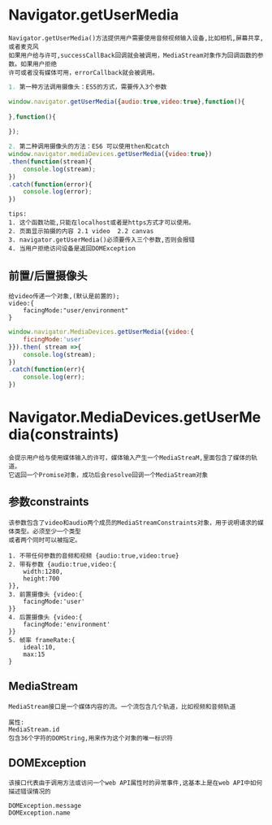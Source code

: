 
# Navigator.getUserMedia

	Navigator.getUserMedia()方法提供用户需要使用音频视频输入设备,比如相机,屏幕共享,或者麦克风
	如果用户给与许可,successCallBack回调就会被调用，MediaStream对象作为回调函数的参数。如果用户拒绝
	许可或者没有媒体可用，errorCallback就会被调用。
	
```js
1. 第一种方法调用摄像头：ES5的方式，需要传入3个参数

window.navigator.getUserMedia({audio:true,video:true},function(){
	
},function(){
	
});

2. 第二种调用摄像头的方法：ES6 可以使用then和catch
window.navigator.mediaDevices.getUserMedia({video:true})
.then(function(stream){
	console.log(stream);
})
.catch(function(error){
	console.log(error);
})
```
	tips:
	1. 这个函数功能,只能在localhost或者是https方式才可以使用。
	2. 页面显示拍摄的内容 2.1 video  2.2 canvas
	3. navigator.getUserMedia()必须要传入三个参数,否则会报错
	4. 当用户拒绝访问设备是返回DOMException 

## 前置/后置摄像头

	给video传递一个对象,(默认是前置的);
	video:{
		facingMode:"user/environment"		
	}
```js
window.navigator.MediaDevices.getUserMedia({video:{ 
	ficingMode:'user'
}}).then( stream =>{
	console.log(stream);
})
.catch(function(err){
	console.log(err);
})
```

# Navigator.MediaDevices.getUserMedia(constraints)
	
	会提示用户给与使用媒体输入的许可，媒体输入产生一个MediaStreaM,里面包含了媒体的轨道。
	它返回一个Promise对象，成功后会resolve回调一个MediaStream对象

## 参数constraints
	
	该参数包含了video和audio两个成员的MediaStreamConstraints对象，用于说明请求的媒体类型。必须至少一个类型
	或者两个同时可以被指定。
	
	1. 不带任何参数的音频和视频 {audio:true,video:true}
	2. 带有参数 {audio:true,video:{
		width:1280,
		height:700
	}},
	3. 前置摄像头 {video:{
		facingMode:'user'
	}}
	4. 后置摄像头 {video:{
		facingMode:'environment'
	}}
	5. 帧率 frameRate:{
		ideal:10,
		max:15
	}
	
## MediaStream
	
	MediaStream接口是一个媒体内容的流。一个流包含几个轨道，比如视频和音频轨道
	
	属性:
	MediaStream.id 
	包含36个字符的DOMString,用来作为这个对象的唯一标识符
	
## DOMException
	
	该接口代表由于调用方法或访问一个web API属性时的异常事件,这基本上是在web API中如何描述错误情况的
	
	DOMException.message
	DOMException.name
